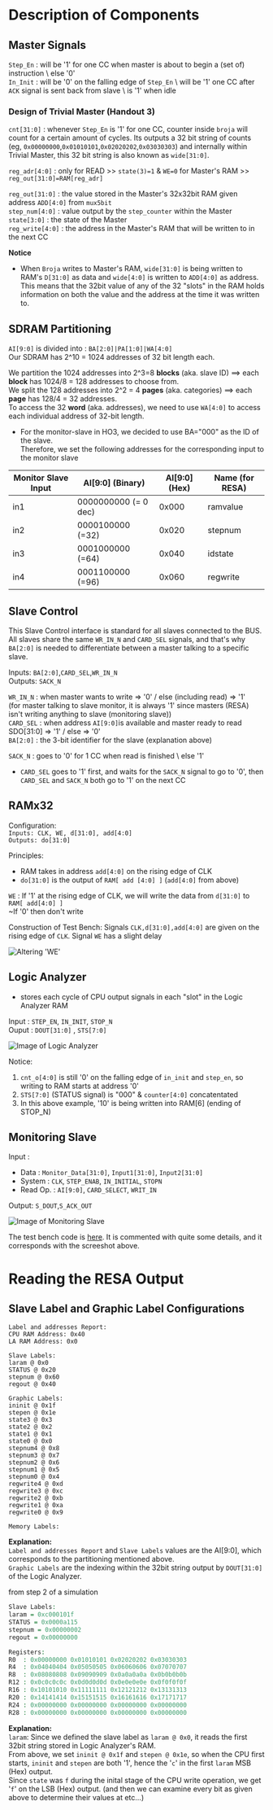 # Description of Components 

## Master Signals

`Step_En` : will be '1' for one CC when master is about to begin a (set of) instruction \ else '0'  
`In_Init` : will be '0' on the falling edge of `Step_En` \ will be '1' one CC after `ACK` signal is sent back from slave \ is '1' when idle  
  
### Design of Trivial Master (Handout 3)
`cnt[31:0]` : whenever `Step_En` is '1' for one CC, counter inside `broja` will count for a certain amount of cycles. Its outputs a 32 bit string of counts (eg, `0x00000000`,`0x01010101`,`0x02020202`,`0x03030303`) and internally within Trivial Master, this 32 bit string is also known as `wide[31:0]`.  

`reg_adr[4:0]` : only for READ  >> `state(3)=1` & `WE=0` for Master's RAM >> `reg_out[31:0]=RAM[reg_adr]`    
  
 
`reg_out[31:0]` : the value stored in the Master's 32x32bit RAM given address `ADD[4:0]` from `mux5bit`  
`step_num[4:0]` : value output by the `step_counter` within the Master  
`state[3:0]` : the state of the Master   
`reg_write[4:0]` : the address in the Master's RAM that will be written to in the next CC  

**Notice**
 * When `Broja` writes to Master's RAM, `wide[31:0]` is being written to RAM's `D[31:0]` as data and `wide[4:0]` is written to `ADD[4:0]` as address. This means that the 32bit value of any of the 32 "slots" in the RAM holds information on both the value and the address at the time it was written to.     

## SDRAM Partitioning
`AI[9:0]` is divided into : `BA[2:0]|PA[1:0]|WA[4:0]`  
Our SDRAM has 2^10 = 1024 addresses of 32 bit length each.  

We partition the 1024 addresses into 2^3=8 **blocks** (aka. slave ID) ==> each **block** has 1024/8 = 128 addresses to choose from.  
We split the 128 addresses into 2^2 = 4 **pages** (aka. categories) ==> each **page** has 128/4 = 32 addresses.   
To access the 32 **word** (aka. addresses), we need to use `WA[4:0]` to access each individual address of 32-bit length.

  * For the monitor-slave in HO3, we decided to use BA="000" as the ID of the slave.  
  Therefore, we set the following addresses for the corresponding input to the monitor slave  
  
  | Monitor Slave Input | AI[9:0] (Binary) | AI[9:0] (Hex) | Name (for RESA) |
  |---|---|---|---|
  |       in1           | 0000000000 (= 0 dec) |  0x000  |   ramvalue      |
  |       in2           | 0000100000 (=32) |  0x020  |   stepnum       |
  |       in3           | 0001000000 (=64) |  0x040  |   idstate       |
  |       in4           | 0001100000 (=96) |  0x060  |   regwrite      |


## Slave Control
This Slave Control interface is standard for all slaves connected to the BUS.
All slaves share the same `WR_IN_N` and `CARD_SEL` signals, and that's why `BA[2:0]` is needed to differentiate between a master talking to a specific slave.

  Inputs: `BA[2:0]`,`CARD_SEL`,`WR_IN_N`  
  Outputs: `SACK_N`
  
  
  `WR_IN_N` : when master wants to write => '0' / else (including read) => '1'  
              (for master talking to slave monitor, it is always '1' since masters (RESA) isn't writing anything to slave (monitoring slave))   
  `CARD_SEL` : when address `AI[9:0]`is available and master ready to read SDO[31:0] => '1' / else => '0'  
  `BA[2:0]` : the 3-bit identifier for the slave (explanation above)  
  
  `SACK_N` : goes to '0' for 1 CC when read is finished \ else '1' 
  
  * `CARD_SEL` goes to '1' first, and waits for the `SACK_N` signal to go to '0', then `CARD_SEL` and `SACK_N` both go to '1' on the next CC  


## RAMx32

  Configuration:  
  `Inputs: CLK, WE, d[31:0], add[4:0]`  
  `Outputs: do[31:0]`
  
  Principles:
  * RAM takes in address `add[4:0]` on the rising edge of CLK
  * `do[31:0]` is the output of `RAM[ add [4:0] ]` (`add[4:0]` from above)
  
  `WE` : If '1' at the rising edge of CLK, we will write the data from `d[31:0]` to `RAM[ add[4:0] ]`  
         ~If '0' then don't write
         
         
  Construction of Test Bench:
  Signals `CLK,d[31:0],add[4:0]` are given on the rising edge of `CLK`.
  Signal `WE` has a slight delay
  
  ![Altering 'WE' ](https://raw.githubusercontent.com/mxtsai/year4/master/Computer%20Structures%20Lab/Components/RAM_Runtime-1.jpg)
  
  
## Logic Analyzer
  - stores each cycle of CPU output signals in each "slot" in the Logic Analyzer RAM  

Input : `STEP_EN`, `IN_INIT`, `STOP_N`  
Ouput : `DOUT[31:0]` , `STS[7:0]`

![Image of Logic Analyzer](https://raw.githubusercontent.com/mxtsai/year4/master/Computer%20Structures%20Lab/Components/la.png)  

Notice:   
  1. `cnt_o[4:0]` is still '0' on the falling edge of `in_init` and `step_en`, so writing to RAM starts at address '0'
  2. `STS[7:0]` (STATUS signal) is "000" & `counter[4:0]` concatentated 
  3. In this above example, '10' is being written into RAM[6] (ending of STOP_N)  
  
## Monitoring Slave

Input : 
  * Data : `Monitor_Data[31:0]`, `Input1[31:0]`, `Input2[31:0]`  
  * System :  `CLK`, `STEP_ENAB`, `IN_INITIAL`, `STOPN`   
  * Read Op. : `AI[9:0]`, `CARD_SELECT`, `WRIT_IN`  

Output: `S_DOUT`,`S_ACK_OUT`

![Image of Monitoring Slave](https://raw.githubusercontent.com/mxtsai/year4/master/Computer%20Structures%20Lab/Components/monitor_slave-1.jpg)

The test bench code is [here](https://github.com/mxtsai/year4/blob/master/Computer%20Structures%20Lab/lab4/Monitor_Slave_Test.vhd). It is commented with quite some details, and it corresponds with the screeshot above.

# Reading the RESA Output

## Slave Label and Graphic Label Configurations  
```
Label and addresses Report:
CPU RAM Address: 0x40
LA RAM Address: 0x0

Slave Labels:
laram @ 0x0
STATUS @ 0x20
stepnum @ 0x60
regout @ 0x40

Graphic Labels:
ininit @ 0x1f
stepen @ 0x1e
state3 @ 0x3
state2 @ 0x2
state1 @ 0x1
state0 @ 0x0
stepnum4 @ 0x8
stepnum3 @ 0x7
stepnum2 @ 0x6
stepnum1 @ 0x5
stepnum0 @ 0x4
regwrite4 @ 0xd
regwrite3 @ 0xc
regwrite2 @ 0xb
regwrite1 @ 0xa
regwrite0 @ 0x9

Memory Labels:
```
**Explanation:**  
`Label and addresses Report` and `Slave Labels` values are the AI[9:0], which corresponds to the partitioning mentioned above.  
`Graphic Labels` are the indexing within the 32bit string output by `DOUT[31:0]` of the Logic Analyzer.  

from step 2 of a simulation
```vhdl
Slave Labels:
laram = 0xc000101f
STATUS = 0x0000a115
stepnum = 0x00000002
regout = 0x00000000

Registers:
R0  : 0x00000000 0x01010101 0x02020202 0x03030303
R4  : 0x04040404 0x05050505 0x06060606 0x07070707
R8  : 0x08080808 0x09090909 0x0a0a0a0a 0x0b0b0b0b
R12 : 0x0c0c0c0c 0x0d0d0d0d 0x0e0e0e0e 0x0f0f0f0f
R16 : 0x10101010 0x11111111 0x12121212 0x13131313
R20 : 0x14141414 0x15151515 0x16161616 0x17171717
R24 : 0x00000000 0x00000000 0x00000000 0x00000000
R28 : 0x00000000 0x00000000 0x00000000 0x00000000
```

**Explanation:**  
`laram`: Since we defined the slave label as `laram @ 0x0`, it reads the first 32bit string stored in Logic Analyzer's RAM.   
From above, we set `ininit @ 0x1f` and `stepen @ 0x1e`, so when the CPU first starts, `ininit` and `stepen` are both '1', hence the '`c`' in the first `laram` MSB (Hex) output.  
Since `state` was `f` during the inital stage of the CPU write operation, we get '`f`' on the LSB (Hex) output.
(and then we can examine every bit as given above to determine their values at etc...)  

